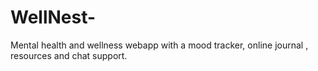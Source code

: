 # WellNest-
Mental health and wellness webapp with a mood tracker, online journal , resources and chat support.
